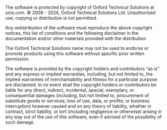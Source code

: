 The software is protected by copyright of Oxford Technical Solutions at oxts.com. © 2008 - 2024, Oxford Technical Solutions Ltd. Unauthorised use, copying or distribution is not permitted.

Any redistribution of the software must reproduce the above copyright notices, this list of conditions and the following disclaimer in the documentation and/or other materials provided with the distribution

The Oxford Technical Solutions name may not be used to endorse or promote products using this software without specific prior written permission.

The software is provided by the copyright holders and contributors “as is” and any express or implied warranties, including, but not limited to, the implied warranties of merchantability and fitness for a particular purpose are disclaimed. In no event shall the copyright holders or contributors be liable for any direct, indirect, incidental, special, exemplary, or consequential damages (including, but not limited to, procurement of substitute goods or services; loss of use, data, or profits; or business interruption) however caused and on any theory of liability, whether in contract, strict liability, or tort (including negligence or otherwise) arising in any way out of the use of this software, even if advised of the possibility of such damage.